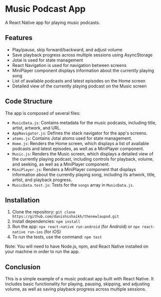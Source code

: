 # Music Podcast App

A React Native app for playing music podcasts.

## Features

- Play/pause, skip forward/backward, and adjust volume
- Save playback progress across multiple sessions using AsyncStorage
- Jotai is used for state management
- React Navigation is used for navigation between screens
- MiniPlayer component displays information about the currently playing song
- List of available podcasts and latest episodes on the Home screen
- Detailed view of the currently playing podcast on the Music screen

## Code Structure

The app is composed of several files:

- `MusicData.js`: Contains metadata for the music podcasts, including title, artist, artwork, and URL.
- `AppNavigator.js`: Defines the stack navigator for the app's screens.
- `atoms.js`: Contains Jotai atoms used for state management.
- `Home.js`: Renders the Home screen, which displays a list of available podcasts and latest episodes, as well as a MiniPlayer component.
- `Music.js`: Renders the Music screen, which displays a detailed view of the currently playing podcast, including controls for playback, volume, and seeking, as well as a MiniPlayer component.
- `MiniPlayer.js`: Renders a MiniPlayer component that displays information about the currently playing song, including its artwork, title, artist, and playback progress.
- `MusicData.test.js`: Tests for the `songs` array in `MusicData.js`.

## Installation

1. Clone the repository: `git clone https://github.com/danishsshaikh/thenewlaupod.git`
2. Install dependencies: `npm install`
3. Run the app: `npx react-native run-android` (for Android) or `npx react-native run-ios` (for iOS)
4. To run the tests, use the command: `npm test`

Note: You will need to have Node.js, npm, and React Native installed on your machine in order to run the app.

## Conclusion

This is a simple example of a music podcast app built with React Native. It includes basic functionality for playing, pausing, skipping, and adjusting volume, as well as saving playback progress across multiple sessions.
